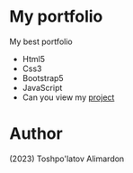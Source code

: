 # My portfolio
My best portfolio

- Html5
- Css3 
- Bootstrap5
- JavaScript
- Can you view my [project](https://toshpulatovalimardon.github.io/MyPortfolio/)

# Author 
(2023) Toshpo'latov Alimardon
